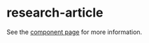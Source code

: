# research-article

See the [component page](https://peerj.github.io/research-article) for more information.
